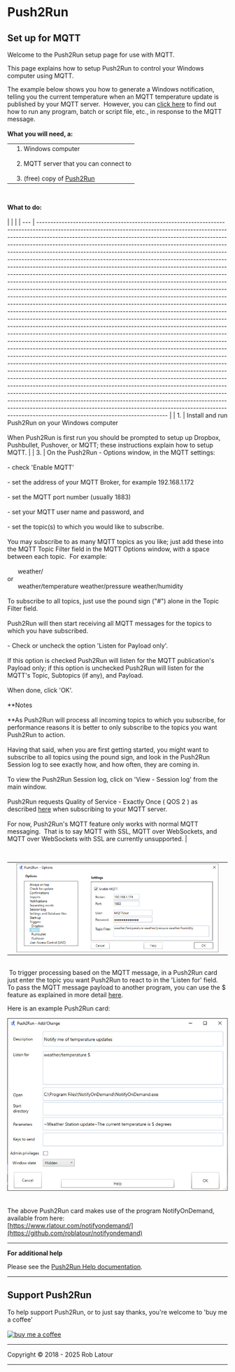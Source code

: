 # Push2Run
## Set up for MQTT

Welcome to the Push2Run setup page for use with MQTT.  
  
This page explains how to setup Push2Run to control your Windows computer using MQTT.  
  
The example below shows you how to generate a Windows notification, telling you the current temperature when an MQTT temperature update is published by your MQTT server.  However, you can [click here](help/help_v4.8.0.0.html) to find out how to run any program, batch or script file, etc., in response to the MQTT message.  
   
**What you will need, a:**   

|     |                                                                                                                                                         |
| --- | ------------------------------------------------------------------------------------------------------------------------------------------------------- |
|     | 1\. Windows computer  <br>  <br>2\. MQTT server that you can connect to  <br>  <br>3\. (free) copy of [Push2Run](https://github.com/roblatour/Push2Run) |
<br>

**What to do:**  
<br> 
|     |                                                                                                                                                                                                                                                                                                                                                                                                                                                                                                                                                                                                                                                                                                                                                                                                                                                                                                                                                                                                                                                                                                                                                                                                                                                                                                                                                                                                                                                                                                                                                                                                                                                                                                                                                                                                                                                                                                                                                                                                                                                                                                                                                            |
| --- | ---------------------------------------------------------------------------------------------------------------------------------------------------------------------------------------------------------------------------------------------------------------------------------------------------------------------------------------------------------------------------------------------------------------------------------------------------------------------------------------------------------------------------------------------------------------------------------------------------------------------------------------------------------------------------------------------------------------------------------------------------------------------------------------------------------------------------------------------------------------------------------------------------------------------------------------------------------------------------------------------------------------------------------------------------------------------------------------------------------------------------------------------------------------------------------------------------------------------------------------------------------------------------------------------------------------------------------------------------------------------------------------------------------------------------------------------------------------------------------------------------------------------------------------------------------------------------------------------------------------------------------------------------------------------------------------------------------------------------------------------------------------------------------------------------------------------------------------------------------------------------------------------------------------------------------------------------------------------------------------------------------------------------------------------------------------------------------------------------------------------------------------------------------- |
| 1.  | Install and run Push2Run on your Windows computer  <br>  <br>When Push2Run is first run you should be prompted to setup up Dropbox, Pushbullet, Pushover, or MQTT; these instructions explain how to setup MQTT.                                                                                                                                                                                                                                                                                                                                                                                                                                                                                                                                                                                                                                                                                                                                                                                                                                                                                                                                                                                                                                                                                                                                                                                                                                                                                                                                                                                                                                                                                                                                                                                                                                                                                                                                                                                                                                                                                                                                           |
| 3.  | On the Push2Run - Options window, in the MQTT settings:  <br>  <br>\- check 'Enable MQTT'  <br>  <br>\- set the address of your MQTT Broker, for example 192.168.1.172  <br>  <br>\- set the MQTT port number (usually 1883)  <br>  <br>\- set your MQTT user name and password, and  <br>  <br>\- set the topic(s) to which you would like to subscribe.  <br>  <br>You may subscribe to as many MQTT topics as you like; just add these into the MQTT Topic Filter field in the MQTT Options window, with a space between each topic.  For example:      <br>  <br>      weather/  <br>or  <br>      weather/temperature weather/pressure weather/humidity  <br>  <br>To subscribe to all topics, just use the pound sign ("#") alone in the Topic Filter field.    <br><br>Push2Run will then start receiving all MQTT messages for the topics to which you have subscribed.<br><br>- Check or uncheck the option 'Listen for Payload only'.<br><br>If this option is checked Push2Run will listen for the MQTT publication's Payload only; if this option is unchecked Push2Run will listen for the MQTT's Topic, Subtopics (if any), and Payload.<br><br>When done, click 'OK'.  <br>   <br>**Notes  <br>  <br>**As Push2Run will process all incoming topics to which you subscribe, for performance reasons it is better to only subscribe to the topics you want Push2Run to action.    <br>  <br>Having that said, when you are first getting started, you might want to subscribe to all topics using the pound sign, and look in the Push2Run Session log to see exactly how, and how often, they are coming in.    <br>  <br>To view the Push2Run Session log, click on 'View - Session log' from the main window.  <br>  <br>Push2Run requests Quality of Service - Exactly Once ( QOS 2 ) as described [here](https://www.hivemq.com/blog/mqtt-essentials-part-6-mqtt-quality-of-service-levels/) when subscribing to your MQTT server.  <br>  <br>For now, Push2Run's MQTT feature only works with normal MQTT messaging.  That is to say MQTT with SSL, MQTT over WebSockets, and MQTT over WebSockets with SSL are currently unsupported. |

   

|     |                                                            |     |
| --- | ---------------------------------------------------------- | --- |
|     | ![Push2Run MQTT Options window](../images/optionsmqtt.jpg) |     |

   
 To trigger processing based on the MQTT message, in a Push2Run card just enter the topic you want Push2Run to react to in the 'Listen for' field.  To pass the MQTT message payload to another program, you can use the $ feature as explained in more detail [here](help_v4.9.1.0.md).  
  
Here is an example Push2Run card:  
  
![](../images/examplecardusingmqtt.jpg)  
    
   
The above Push2Run card makes use of the program NotifyOnDemand, available from here:  
[https://www.rlatour.com/notifyondemand/](https://github.com/roblatour/notifyondemand)  

* * *
  
**For additional help**  
  
Please see the [Push2Run Help documentation](help_v4.9.1.0.md).

* * *
 ## Support Push2Run

 To help support Push2Run, or to just say thanks, you're welcome to 'buy me a coffee'<br><br>
[<img alt="buy me  a coffee" width="200px" src="https://cdn.buymeacoffee.com/buttons/v2/default-blue.png" />](https://www.buymeacoffee.com/roblatour)
* * *
Copyright © 2018 - 2025 Rob Latour
* * *

